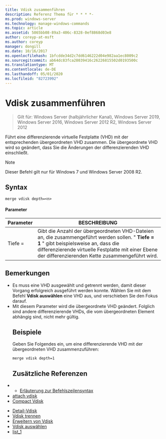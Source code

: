 ```yaml
---
title: Vdisk zusammenführen
description: Referenz Thema für * * * *-
ms.prod: windows-server
ms.technology: manage-windows-commands
ms.topic: article
ms.assetid: 5865bb08-89a3-406c-8328-0ef8868d03e8
author: coreyp-at-msft
ms.author: coreyp
manager: dongill
ms.date: 10/16/2017
ms.openlocfilehash: 1bfcdde34d2c7dd6146222d04e982aa1ec8009c2
ms.sourcegitcommit: ab64dc83fca28039416c26226815502d0193500c
ms.translationtype: MT
ms.contentlocale: de-DE
ms.lasthandoff: 05/01/2020
ms.locfileid: "82723992"
---
```

# <a name="merge-vdisk"></a>Vdisk zusammenführen

> Gilt für: Windows Server (halbjährlicher Kanal), Windows Server 2019, Windows Server 2016, Windows Server 2012 R2, Windows Server 2012

Führt eine differenzierende virtuelle Festplatte (VHD) mit der entsprechenden übergeordneten VHD zusammen. Die übergeordnete VHD wird so geändert, dass Sie die Änderungen der differenzierenden VHD einschließt.
> [!NOTE]
> Dieser Befehl gilt nur für Windows 7 und Windows Server 2008 R2.
> ## <a name="syntax"></a>Syntax
> ```
> merge vdisk depth=<n>
> ```
> #### <a name="parameters"></a>Parameter
> 
> | Parameter |                                                                                    BESCHREIBUNG                                                                                    |
> |-----------|-----------------------------------------------------------------------------------------------------------------------------------------------------------------------------------|
> | Tiefe =<n> | Gibt die Anzahl der übergeordneten VHD-Dateien an, die zusammengeführt werden sollen. " **Tiefe = 1** " gibt beispielsweise an, dass die differenzierende virtuelle Festplatte mit einer Ebene der differenzierenden Kette zusammengeführt wird. |
> 
> ## <a name="remarks"></a>Bemerkungen
> - Es muss eine VHD ausgewählt und getrennt werden, damit dieser Vorgang erfolgreich ausgeführt werden konnte. Wählen Sie mit dem Befehl **Vdisk auswählen** eine VHD aus, und verschieben Sie den Fokus darauf.
> - Mit diesem Parameter wird die übergeordnete VHD geändert. Folglich sind andere differenzierende VHDs, die vom übergeordneten Element abhängig sind, nicht mehr gültig.
>   ## <a name="examples"></a>Beispiele
>   Geben Sie Folgendes ein, um eine differenzierende VHD mit der übergeordneten VHD zusammenzuführen:
>   ```
>   merge vdisk depth=1
>   ```
>   ## <a name="additional-references"></a>Zusätzliche Referenzen
> - - [Erläuterung zur Befehlszeilensyntax](command-line-syntax-key.md)
> - [attach vdisk](attach-vdisk.md)
> - [Compact Vdisk](compact-vdisk.md)

-   [Detail-Vdisk](detail-vdisk.md)
-   [Vdisk trennen](detach-vdisk.md)
-   [Erweitern von Vdisk](expand-vdisk.md)
-   [Vdisk auswählen](select-vdisk.md)
-   [list_1](list_1.md)
